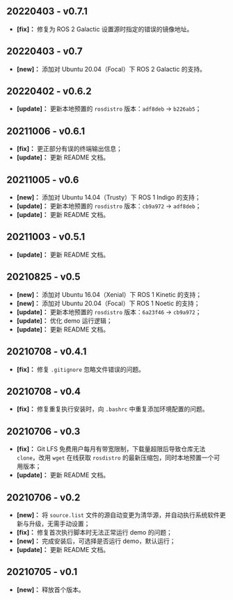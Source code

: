 ## 20220403 - v0.7.1

- **[fix]：** 修复为 ROS 2 Galactic 设置源时指定的错误的镜像地址。

## 20220403 - v0.7

- **[new]：** 添加对 Ubuntu 20.04（Focal）下 ROS 2 Galactic 的支持。

## 20220402 - v0.6.2

- **[update]：** 更新本地预置的 `rosdistro` 版本：`adf8deb` → `b226ab5`；

## 20211006 - v0.6.1

- **[fix]：** 更正部分有误的终端输出信息；
- **[update]：** 更新 README 文档。

## 20211005 - v0.6

- **[new]：** 添加对 Ubuntu 14.04（Trusty）下 ROS 1 Indigo 的支持；
- **[update]：** 更新本地预置的 `rosdistro` 版本：`cb9a972` → `adf8deb`；
- **[update]：** 更新 README 文档。

## 20211003 - v0.5.1

- **[update]：** 更新 README 文档。

## 20210825 - v0.5

- **[new]：** 添加对 Ubuntu 16.04（Xenial）下 ROS 1 Kinetic 的支持；
- **[new]：** 添加对 Ubuntu 20.04（Focal）下 ROS 1 Noetic 的支持；
- **[update]：** 更新本地预置的 `rosdistro` 版本：`6a23f46` → `cb9a972`；
- **[update]：** 优化 demo 运行逻辑；
- **[update]：** 更新 README 文档。

## 20210708 - v0.4.1

- **[fix]：** 修复 `.gitignore` 忽略文件错误的问题。

## 20210708 - v0.4

- **[fix]：** 修复重复执行安装时，向 `.bashrc` 中重复添加环境配置的问题。

## 20210706 - v0.3

- **[fix]：** Git LFS 免费用户每月有带宽限制，下载量超限后导致仓库无法 `clone`，改用 `wget` 在线获取 `rosdistro` 的最新压缩包，同时本地预置一个可用版本；
- **[update]：** 更新 README 文档。

## 20210706 - v0.2

- **[new]：** 将 `source.list` 文件的源自动变更为清华源，并自动执行系统软件更新与升级，无需手动设置；
- **[fix]：** 修复首次执行脚本时无法正常运行 demo 的问题；
- **[new]：** 完成安装后，可选择是否运行 demo，默认运行；
- **[update]：** 更新 README 文档。

## 20210705 - v0.1

- **[new]：** 释放首个版本。
